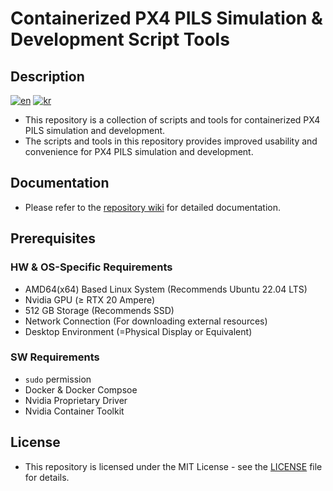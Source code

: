 
# Containerized PX4 PILS Simulation & Development Script Tools

## Description

[![en](https://img.shields.io/badge/lang-en-red.svg)](./README.md)
[![kr](https://img.shields.io/badge/lang-kr-blue.svg)](./README-KR.md)

- This repository is a collection of scripts and tools for containerized PX4 PILS simulation and development.
- The scripts and tools in this repository provides improved usability and convenience for PX4 PILS simulation and development.

## Documentation

- Please refer to the [repository wiki](https://github.com/kestr31/PX4-PILS-Runner/wiki) for detailed documentation.

## Prerequisites

### HW & OS-Specific Requirements

- AMD64(x64) Based Linux System (Recommends Ubuntu 22.04 LTS)
- Nvidia GPU (≥ RTX 20 Ampere)
- 512 GB Storage (Recommends SSD)
- Network Connection (For downloading external resources)
- Desktop Environment (=Physical Display or Equivalent)

### SW Requirements

- `sudo` permission
- Docker & Docker Compsoe
- Nvidia Proprietary Driver
- Nvidia Container Toolkit

## License

- This repository is licensed under the MIT License - see the [LICENSE](./LICENSE) file for details.
